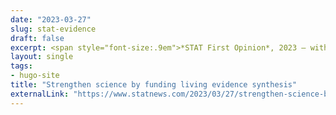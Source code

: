 ```yaml
---
date: "2023-03-27"
slug: stat-evidence
draft: false
excerpt: <span style="font-size:.9em">*STAT First Opinion*, 2023 — with Julian Elliott</span>
layout: single
tags:
- hugo-site
title: "Strengthen science by funding living evidence synthesis"
externalLink: "https://www.statnews.com/2023/03/27/strengthen-science-by-funding-living-evidence-synthesis/"
---
```

